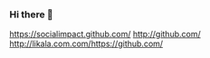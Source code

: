 ### Hi there 👋

https://socialimpact.github.com/
http://github.com/
http://likala.com.com/https://github.com/
